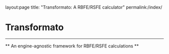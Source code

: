 layout:page
title: "Transformato: A RBFE/RSFE calculator"
permalink:/index/

# Transformato
--------------
** An engine-agnostic framework for RBFE/RSFE calculations **
